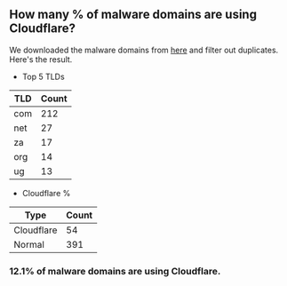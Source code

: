 ## How many % of malware domains are using Cloudflare?


We downloaded the malware domains from [here](https://urlhaus.abuse.ch) and filter out duplicates.
Here's the result.


[//]: # (start replacement)


- Top 5 TLDs

| TLD | Count |
| --- | --- |
| com | 212 |
| net | 27 |
| za | 17 |
| org | 14 |
| ug | 13 |


- Cloudflare %

| Type | Count |
| --- | --- |
| Cloudflare | 54 |
| Normal | 391 |


### 12.1% of malware domains are using Cloudflare.